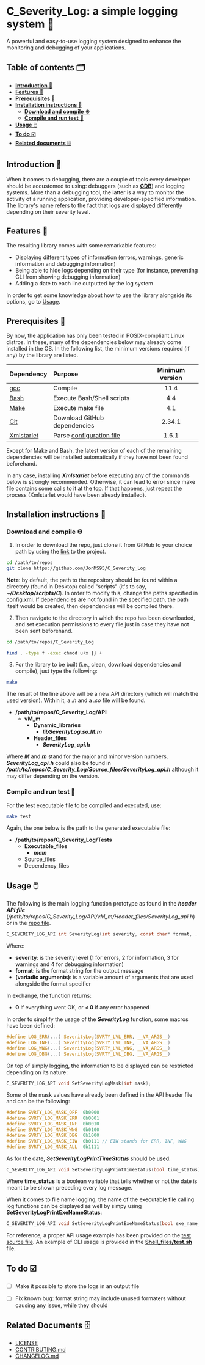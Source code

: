 # C_Severity_Log: a simple logging system 📝
A powerful and easy-to-use logging system designed to enhance the monitoring and debugging of your applications.


## Table of contents 🗂️
* [**Introduction** 📑](#introduction)
* [**Features** 🌟](#features)
* [**Prerequisites** 🧱](#prerequisites)
* [**Installation instructions** 📓](#installation-instructions)
  * [**Download and compile** ⚙️](#download-and-compile)
  * [**Compile and run test** 🧪](#compile-and-run-test)
* [**Usage** 🖱️](#usage)
* [**To do** ☑️](#to-do)
* [**Related documents** 🗄️](#related-documents)


## Introduction <a id="introduction"></a> 📑
When it comes to debugging, there are a couple of tools every developer should be accustomed to using: debuggers (such as [**GDB**](https://www.sourceware.org/gdb/)) and logging systems.
More than a debugging tool, the latter is a way to monitor the activity of a running application, providing developer-specified information.
The library's name refers to the fact that logs are displayed differently depending on their severity level.


## Features <a id="features"></a> 🌟
The resulting library comes with some remarkable features:
* Displaying different types of information (errors, warnings, generic information and debugging information)
* Being able to hide logs depending on their type (for instance, preventing CLI from showing debugging information)
* Adding a date to each line outputted by the log system

In order to get some knowledge about how to use the library alongside its options, go to [Usage](#usage).


## Prerequisites <a id="prerequisites"></a> 🧱
By now, the application has only been tested in POSIX-compliant Linux distros. In these, many of the dependencies below may already come installed in the OS.
In the following list, the minimum versions required (if any) by the library are listed.

| Dependency                   | Purpose                                 | Minimum version |
| :--------------------------- | :-------------------------------------- |:-------------: |
| [gcc][gcc-link]              | Compile                                 |11.4            |
| [Bash][bash-link]            | Execute Bash/Shell scripts              |4.4             |
| [Make][make-link]            | Execute make file                       |4.1             |
| [Git][git-link]              | Download GitHub dependencies            |2.34.1          |
| [Xmlstarlet][xmlstarlet-link]| Parse [configuration file](config.xml)  |1.6.1           |

[gcc-link]:        https://gcc.gnu.org/
[bash-link]:       https://www.gnu.org/software/bash/
[make-link]:       https://www.gnu.org/software/make/
[git-link]:        https://git-scm.com/
[xmlstarlet-link]: https://xmlstar.sourceforge.net/

Except for Make and Bash, the latest version of each of the remaining dependencies will be installed automatically if they have not been found beforehand.

In any case, installing **_Xmlstarlet_** before executing any of the commands below is strongly recommended. Otherwise, it can lead to error since make file
contains some calls to it at the top. If that happens, just repeat the process (Xmlstarlet would have been already installed).

## Installation instructions <a id="installation-instructions"></a> 📓
### Download and compile <a id="download-and-compile"></a> ⚙️
1. In order to download the repo, just clone it from GitHub to your choice path by using the [link](https://github.com/JonMS95/C_Severity_Log) to the project.

```bash
cd /path/to/repos
git clone https://github.com/JonMS95/C_Severity_Log
```

**Note**: by default, the path to the repository should be found within a directory (found in Desktop) called "scripts" (it's to say, **_~/Desktop/scripts/C_**). In order to modify this, change the paths specified in [config.xml](config.xml). If dependencies are not found in the specified path, the path itself would be created, then dependencies will be compiled there. 

2. Then navigate to the directory in which the repo has been downloaded, and set execution permissions to every file just in case they have not been sent beforehand.

```bash
cd /path/to/repos/C_Severity_Log

find . -type f -exec chmod u+x {} +
```

3. For the library to be built (i.e., clean, download dependencies and compile), just type the following:

```bash
make
```

The result of the line above will be a new API directory (which will match the used version). Within it, a *.h* and a *.so* file will be found.
- **/path/to/repos/C_Severity_Log/API**
  - **vM_m**
    - **Dynamic_libraries**
      - **_libSeverityLog.so.M.m_**
    - **Header_files**
      - **_SeverityLog_api.h_**

Where **_M_** and **_m_** stand for the major and minor version numbers.
**_SeverityLog_api.h_** could also be found in **_/path/to/repos/C_Severity_Log/Source_files/SeverityLog_api.h_** although it may differ depending on the version.


### Compile and run test <a id="compile-and-run-test"></a> 🧪
For the test executable file to be compiled and executed, use:

```bash
make test
```

Again, the one below is the path to the generated executable file:
- **/path/to/repos/C_Severity_Log/Tests**
  - **Executable_files**
      - **_main_**
  - Source_files
  - Dependency_files


## Usage <a id="usage"></a> 🖱️
The following is the main logging function prototype as found in the **_header API file_** (_/path/to/repos/C_Severity_Log/API/vM_m/Header_files/SeverityLog_api.h_) or in the [repo file](https://github.com/JonMS95/C_Severity_Log/blob/main/Source_files/Severity_Log_api.h).

```c
C_SEVERITY_LOG_API int SeverityLog(int severity, const char* format, ...);
```

Where:
* **severity**: is the severity level (1 for errors, 2 for information, 3 for warnings and 4 for debugging information)
* **format**: is the format string for the output message
* **(variadic arguments)**: is a variable amount of arguments that are used alongside the format specifier

In exchange, the function returns:
* **0** if everything went OK, or **< 0** if any error happened

In order to simplify the usage of the **_SeverityLog_** function, some macros have been defined:

```c
#define LOG_ERR(...) SeverityLog(SVRTY_LVL_ERR, __VA_ARGS__)
#define LOG_INF(...) SeverityLog(SVRTY_LVL_INF, __VA_ARGS__)
#define LOG_WNG(...) SeverityLog(SVRTY_LVL_WNG, __VA_ARGS__)
#define LOG_DBG(...) SeverityLog(SVRTY_LVL_DBG, __VA_ARGS__)
```

On top of simply logging, the information to be displayed can be restricted depending on its nature:

```c
C_SEVERITY_LOG_API void SetSeverityLogMask(int mask);
```

Some of the mask values have already been defined in the API header file and can be the following:

```c
#define SVRTY_LOG_MASK_OFF  0b0000
#define SVRTY_LOG_MASK_ERR  0b0001
#define SVRTY_LOG_MASK_INF  0b0010
#define SVRTY_LOG_MASK_WNG  0b0100
#define SVRTY_LOG_MASK_DBG  0b1000
#define SVRTY_LOG_MASK_EIW  0b0111 // EIW stands for ERR, INF, WNG
#define SVRTY_LOG_MASK_ALL  0b1111
```

As for the date, **_SetSeverityLogPrintTimeStatus_** should be used:

```c
C_SEVERITY_LOG_API void SetSeverityLogPrintTimeStatus(bool time_status);
```

Where **time_status** is a boolean variable that tells whether or not the date is meant to be shown preceding every log message.

When it comes to file name logging, the name of the executable file calling log functions can be displayed as well by simpy using **SetSeverityLogPrintExeNameStatus**:

```c
C_SEVERITY_LOG_API void SetSeverityLogPrintExeNameStatus(bool exe_name_status);
```

For reference, a proper API usage example has been provided on the [test source file](https://github.com/JonMS95/C_Severity_Log/blob/main/Tests/Source_files/main.c).
An example of CLI usage is provided in the [**Shell_files/test.sh**](https://github.com/JonMS95/C_Severity_Log/blob/main/Shell_files/test.sh) file.


## To do <a id="to-do"></a> ☑️
- [ ] Make it possible to store the logs in an output file
- [ ] Fix known bug: format string may include unused formaters without causing any issue, while they should


## Related Documents <a id="related-documents"></a> 🗄️
* [LICENSE](LICENSE)
* [CONTRIBUTING.md](Docs/CONTRIBUTING.md)
* [CHANGELOG.md](Docs/CHANGELOG.md)

